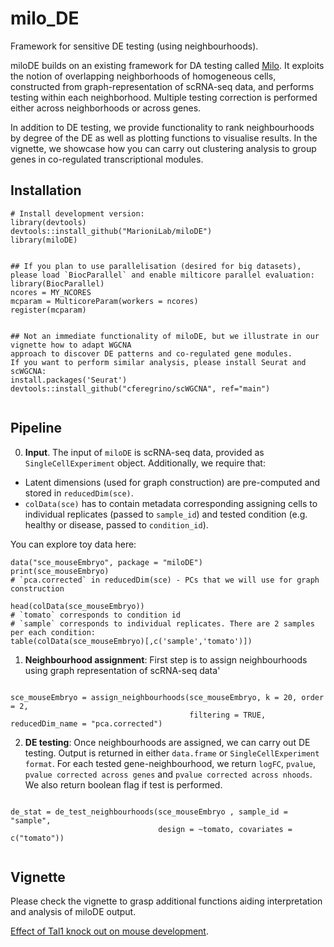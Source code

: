 
# milo_DE
Framework for sensitive DE testing (using neighbourhoods).

miloDE builds on an existing framework for DA testing called [Milo](https://pubmed.ncbi.nlm.nih.gov/34594043/). 
It exploits the notion of overlapping neighborhoods of homogeneous cells, constructed from graph-representation of scRNA-seq data, and performs testing within each neighborhood. Multiple testing correction is performed either across neighborhoods or across genes. 

In addition to DE testing, we provide functionality to rank neighbourhoods by degree of the DE as well as plotting functions to visualise results. In the vignette, we showcase how you can carry out clustering analysis to group genes in co-regulated transcriptional modules.



## Installation

```
# Install development version:
library(devtools)
devtools::install_github("MarioniLab/miloDE") 
library(miloDE)


## If you plan to use parallelisation (desired for big datasets), 
please load `BiocParallel` and enable milticore parallel evaluation:
library(BiocParallel)
ncores = MY_NCORES
mcparam = MulticoreParam(workers = ncores)
register(mcparam)


## Not an immediate functionality of miloDE, but we illustrate in our vignette how to adapt WGCNA 
approach to discover DE patterns and co-regulated gene modules. 
If you want to perform similar analysis, please install Seurat and scWGCNA:
install.packages('Seurat')
devtools::install_github("cferegrino/scWGCNA", ref="main")


```


## Pipeline

0. **Input**. The input of `miloDE` is scRNA-seq data, provided as `SingleCellExperiment` object. 
Additionally, we require that:

* Latent dimensions (used for graph construction) are pre-computed and stored in `reducedDim(sce)`.
* `colData(sce)` has to contain metadata corresponding assigning cells to individual replicates (passed to `sample_id`) and tested condition (e.g. healthy or disease, passed to `condition_id`).

You can explore toy data here:

```
data("sce_mouseEmbryo", package = "miloDE")
print(sce_mouseEmbryo)
# `pca.corrected` in reducedDim(sce) - PCs that we will use for graph construction

head(colData(sce_mouseEmbryo))
# `tomato` corresponds to condition id  
# `sample` corresponds to individual replicates. There are 2 samples per each condition:
table(colData(sce_mouseEmbryo)[,c('sample','tomato')])

```

1. **Neighbourhood assignment**: First step is to assign neighbourhoods using graph representation of scRNA-seq data'

```

sce_mouseEmbryo = assign_neighbourhoods(sce_mouseEmbryo, k = 20, order = 2, 
                                        filtering = TRUE, reducedDim_name = "pca.corrected")

```

2. **DE testing**: Once neighbourhoods are assigned, we can carry out DE testing. Output is returned in either `data.frame` or `SingleCellExperiment format`. For each tested gene-neighbourhood, we return `logFC`, `pvalue`, `pvalue corrected across genes` and `pvalue corrected across nhoods`. We also return boolean flag if test is performed.

```

de_stat = de_test_neighbourhoods(sce_mouseEmbryo , sample_id = "sample", 
                                 design = ~tomato, covariates = c("tomato"))


```



## Vignette

Please check the vignette to grasp additional functions aiding interpretation and analysis of miloDE output.

[Effect of Tal1 knock out on mouse development](https://www.dropbox.com/sh/1hrqf0wiffeo12c/AAAdCwAtKgvQ53L1aHdd6ccqa?dl=0). 




